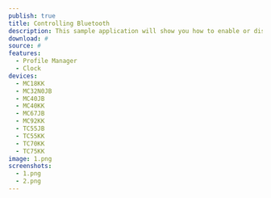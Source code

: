 ```yaml
---
publish: true
title: Controlling Bluetooth
description: This sample application will show you how to enable or disable the bluetooth radio on a device.
download: #
source: #
features: 
  - Profile Manager
  - Clock
devices: 
  - MC18KK
  - MC32N0JB
  - MC40JB
  - MC40KK
  - MC67JB
  - MC92KK
  - TC55JB
  - TC55KK
  - TC70KK
  - TC75KK
image: 1.png
screenshots: 
  - 1.png
  - 2.png
---
```



